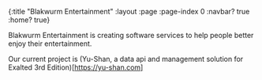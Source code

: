 {:title "Blakwurm Entertainment"
 :layout :page
 :page-index 0
 :navbar? true
 :home? true}

Blakwurm Entertainment is creating software services to help people better enjoy their entertainment. 

Our current project is (Yu-Shan, a data api and management solution for Exalted 3rd Edition)[https://yu-shan.com]

